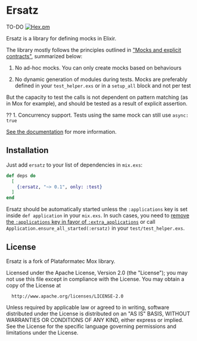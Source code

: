 # Ersatz

TO-DO
[![Hex.pm](https://img.shields.io/hexpm/v/ersatz.svg?style=flat-square)](https://hex.pm/packages/ersatz) 

Ersatz is a library for defining mocks in Elixir.

The library mostly follows the principles outlined in ["Mocks and explicit contracts"](http://blog.plataformatec.com.br/2015/10/mocks-and-explicit-contracts/), summarized below:

  1. No ad-hoc mocks. You can only create mocks based on behaviours

  2. No dynamic generation of modules during tests. Mocks are preferably defined in your `test_helper.exs` or in a `setup_all` block and not per test

But the capacity to test the calls is not dependent on pattern matching (as in Mox for example), 
and should be tested as a result of explicit assertion.
 
  ?? 1. Concurrency support. Tests using the same mock can still use `async: true`

[See the documentation](https://hexdocs.pm/ersatz) for more information.

## Installation

Just add `ersatz` to your list of dependencies in `mix.exs`:

```elixir
def deps do
  [
    {:ersatz, "~> 0.1", only: :test}
  ]
end
```

Ersatz should be automatically started unless the `:applications` key is set inside `def application` in your `mix.exs`. In such cases, you need to [remove the `:applications` key in favor of `:extra_applications`](https://elixir-lang.org/blog/2017/01/05/elixir-v1-4-0-released/#application-inference) or call `Application.ensure_all_started(:ersatz)` in your `test/test_helper.exs`.

## License

Ersatz is a fork of Plataformatec Mox library.

  Licensed under the Apache License, Version 2.0 (the "License");
  you may not use this file except in compliance with the License.
  You may obtain a copy of the License at

      http://www.apache.org/licenses/LICENSE-2.0

  Unless required by applicable law or agreed to in writing, software
  distributed under the License is distributed on an "AS IS" BASIS,
  WITHOUT WARRANTIES OR CONDITIONS OF ANY KIND, either express or implied.
  See the License for the specific language governing permissions and
  limitations under the License.
